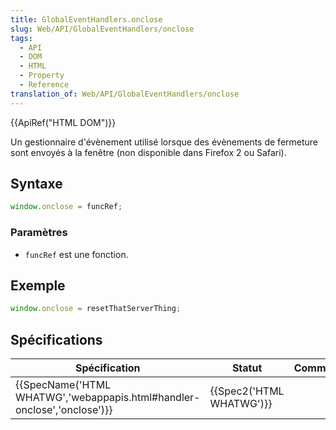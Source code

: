 ```yaml
---
title: GlobalEventHandlers.onclose
slug: Web/API/GlobalEventHandlers/onclose
tags:
  - API
  - DOM
  - HTML
  - Property
  - Reference
translation_of: Web/API/GlobalEventHandlers/onclose
---
```

{{ApiRef("HTML DOM")}}

Un gestionnaire d'évènement utilisé lorsque des évènements de fermeture sont envoyés à la fenêtre (non disponible dans Firefox 2 ou Safari).

## Syntaxe

```js
window.onclose = funcRef;
```

### Paramètres

- `funcRef` est une fonction.

## Exemple

```js
window.onclose = resetThatServerThing;
```

## Spécifications

| Spécification                                                                                    | Statut                           | Commentaires |
| ------------------------------------------------------------------------------------------------ | -------------------------------- | ------------ |
| {{SpecName('HTML WHATWG','webappapis.html#handler-onclose','onclose')}} | {{Spec2('HTML WHATWG')}} |              |

